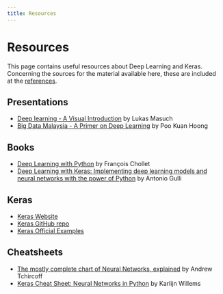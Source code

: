 ```yaml
---
title: Resources
---
```


# Resources

This page contains useful resources about Deep Learning and Keras.
Concerning the sources for the material available here, these are included at the 
[references]({{site.baseurl}}/modules/references/references/).

## Presentations

- <a target="_blank" href="https://www.slideshare.net/LuMa921/deep-learning-a-visual-introduction">Deep learning - A Visual Introduction</a>
by Lukas Masuch
- <a target="_blank" href="https://www.slideshare.net/kuanhoong/big-data-malaysia-a-primer-on-deep-learning">Big Data Malaysia - A Primer on Deep Learning</a>
by Poo Kuan Hoong

## Books

- <a target="_blank" href="https://www.amazon.com/Deep-Learning-Python-Francois-Chollet/dp/1617294438">Deep Learning with Python</a>
by François Chollet
- <a target="_blank" href="https://www.amazon.co.uk/Deep-Learning-Keras-Implementing-learning/dp/1787128423">Deep Learning with Keras: Implementing deep learning models and neural networks with the power of Python</a>
by Antonio Gulli

## Keras

- <a target="_blank" href="https://keras.io/">Keras Website</a>
- <a target="_blank" href="https://github.com/keras-team/keras">Keras GitHub repo</a>
- <a target="_blank" href="https://github.com/keras-team/keras/tree/master/examples">Keras Official Examples</a>

## Cheatsheets

- <a target="_blank" href="https://towardsdatascience.com/the-mostly-complete-chart-of-neural-networks-explained-3fb6f2367464">The mostly complete chart of Neural Networks, explained</a>
by Andrew Tchircoff
- <a target="_blank" href="https://www.datacamp.com/community/blog/keras-cheat-sheet">Keras Cheat Sheet: Neural Networks in Python</a>
by Karlijn Willems
